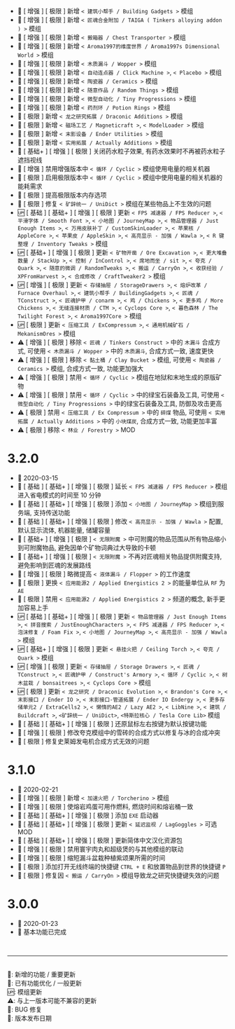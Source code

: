   - 🌟 [ 增强 ] [ 极限 ] 新增 `< 建筑小帮手 / Building Gadgets >` 模组
  - 🌟 [ 增强 ] [ 极限 ] 新增 `< 匠魂合金附加 / TAIGA ( Tinkers alloying addon ) >` 模组
  - 🌟 [ 增强 ] [ 极限 ] 新增 `< 搬箱器 / Chest Transporter >` 模组
  - 🌟 [ 增强 ] [ 极限 ] 新增 `< Aroma1997的维度世界 / Aroma1997s Dimensional World >` 模组
  - 🌟 [ 增强 ] [ 极限 ] 新增 `< 木质漏斗 / Wopper >` 模组
  - 🌟 [ 增强 ] [ 极限 ] 新增 `< 自动连点器 / Click Machine >`, `< Placebo >` 模组
  - 🌟 [ 增强 ] [ 极限 ] 新增 `< 陶瓷器 / Ceramics >` 模组
  - 🌟 [ 增强 ] [ 极限 ] 新增 `< 随意作品 / Random Things >` 模组
  - 🌟 [ 增强 ] [ 极限 ] 新增 `< 微型自动化 / Tiny Progressions >` 模组
  - 🌟 [ 增强 ] [ 极限 ] 新增 `< 药剂环 / Potion Rings >` 模组
  - 🌟 [ 极限 ] 新增 `< 龙之研究拓展 / Draconic Additions >` 模组
  - 🌟 [ 极限 ] 新增 `< 磁场工艺 / Magneticraft >`, `< ModelLoader >` 模组
  - 🌟 [ 极限 ] 新增 `< 末影设备 / Ender Utilities >` 模组
  - 🌟 [ 极限 ] 新增 `< 实用拓展 / Actually Additions >` 模组
  - 💄 [ 基础+ ] [ 增强 ] [ 极限 ] 关闭药水粒子效果, 有药水效果时不再被药水粒子遮挡视线
  - 💄 [ 增强 ] 禁用增强版本中 `< 循环 / Cyclic >` 模组使用电量的相关机器
  - 💄 [ 极限 ] 启用极限版本中 `< 循环 / Cyclic >` 模组中使用电量的相关机器的能耗需求
  - 💄 [ 极限 ] 提高极限版本内存选项
  - 🐞 [ 极限 ] 修复 `< 矿辞统一 / UniDict >` 模组在某些物品上不生效的问题
  - 🆙 [ 基础 ] [ 基础+ ] [ 增强 ] [ 极限 ] 更新 `< FPS 减速器 / FPS Reducer >`, `< 平滑字体 / Smooth Font >`, `< 小地图 / JourneyMap >`, `< 物品管理器 / Just Enough Items >`, `< 万用皮肤补丁 / CustomSkinLoader >`, `< 苹果核 / AppleCore >`, `< 苹果皮 / AppleSkin >`, `< 高亮显示 - 加强 / Wawla >`, `< R 键整理 / Inventory Tweaks >` 模组
  - 🆙 [ 基础+ ] [ 增强 ] [ 极限 ] 更新 `< 矿物开凿 / Ore Excavation >`, `< 更大堆叠数量 / StackUp >`, `< 控制 / InControl >`, `< 席地而坐 / sit >`, `< 夸克 / Quark >`, `< 随意的微调 / RandomTweaks >`, `< 搬运 / CarryOn >`, `< 收获经验 / XPFromHarvest >`, `< 合成修改 / CraftTweaker2 >` 模组
  - 🆙 [ 增强 ] [ 极限 ] 更新 `< 存储抽屉 / StorageDrawers >`, `< 熔炉改革 / Furnace Overhaul >`, `< 建筑小帮手 / BuildingGadgets >`, `< 匠魂 / TConstruct >`, `< 匠魂护甲 / conarm >`, `< 鸡 / Chickens >`, `< 更多鸡 / More Chickens >`, `< 无缝连接材质 / CTM >`, `< Cyclops Core >`, `< 暮色森林 / The Twilight Forest >`, `< Aroma1997Core >` 模组
  - 🆙 [ 极限 ] 更新 `< 压缩工具 / ExCompressum >`, `< 通用机械矿石 / MekanismOres >` 模组
  - ⚠️ [ 增强 ] [ 极限 ] 移除 `< 匠魂 / Tinkers Construct >` 中的 `木漏斗` 合成方式, 可使用 `< 木质漏斗 / Wopper >` 中的 `木质漏斗`, 合成方式一致, 速度更快
  - ⚠️ [ 增强 ] [ 极限 ] 移除 `< 黏土桶 / Clay Bucket >` 模组, 可使用 `< 陶瓷器 / Ceramics >` 模组, 合成方式一致, 功能更加强大
  - ⚠️ [ 增强 ] [ 极限 ] 禁用 `< 循环 / Cyclic >` 模组在地狱和末地生成的原版矿物
  - ⚠️ [ 增强 ] [ 极限 ] 禁用 `< 循环 / Cyclic >` 中的绿宝石装备及工具, 可使用 `< 微型自动化 / Tiny Progressions >` 中的绿宝石装备及工具, 防御及攻击更高
  - ⚠️ [ 极限 ] 禁用 `< 压缩工具 / Ex Compressum >` 中的 `碎煤` 物品, 可使用 `< 实用拓展 / Actually Additions >` 中的 `小块煤炭`, 合成方式一致, 功能更加丰富
  - ⚠️ [ 极限 ] 移除 `< 林业 / Forestry >` MOD

# 3.2.0
  - 📅 2020-03-15
  - 💄 [ 基础 ] [ 基础+ ] [ 增强 ] [ 极限 ] 延长 `< FPS 减速器 / FPS Reducer >` 模组进入省电模式的时间至 10 分钟
  - 💄 [ 基础 ] [ 基础+ ] [ 增强 ] [ 极限 ] 添加 `< 小地图 / JourneyMap >` 模组到服务端, 支持传送功能
  - 💄 [ 基础 ] [ 基础+ ] [ 增强 ] [ 极限 ] 修改 `< 高亮显示 - 加强 / Wawla >` 配置, 默认显示流体, 机器能量, 储罐容量
  - 💄 [ 基础+ ] [ 增强 ] [ 极限 ] `< 无限附魔 >` 中可附魔的物品范围从所有物品缩小到可附魔物品, 避免因单个矿物词典过大导致的卡顿
  - 💄 [ 基础+ ] [ 增强 ] [ 极限 ] `< 无限附魔 >` 不再对匠魂相关物品提供附魔支持, 避免影响到匠魂的发展路线
  - 💄 [ 增强 ] [ 极限 ] 略微提高 `< 液体漏斗 / Flopper >` 的工作速度
  - 💄 [ 极限 ] 更换 `< 应用能源2 / Applied Energistics 2 >` 的能量单位从 `RF` 为 `AE`
  - 💄 [ 极限 ] 禁用 `< 应用能源2 / Applied Energistics 2 >` 频道的概念, 新手更加容易上手
  - 🆙 [ 基础 ] [ 基础+ ] [ 增强 ] [ 极限 ] 更新 `< 物品管理器 / Just Enough Items >`, `< 拼音搜索 / JustEnoughCharacters >`, `< FPS 减速器 / FPS Reducer >`, `< 泡沫修复 / Foam Fix >`, `< 小地图 / JourneyMap >`, `< 高亮显示 - 加强 / Wawla >` 模组
  - 🆙 [ 基础+ ] [ 增强 ] [ 极限 ] 更新 `< 悬挂火把 / Ceiling Torch >`, `< 夸克 / Quark >` 模组
  - 🆙 [ 增强 ] [ 极限 ] 更新 `< 存储抽屉 / Storage Drawers >`, `< 匠魂 / TConstruct >`, `< 匠魂护甲 / Construct's Armory >`, `< 循环 / Cyclic >`, `< 树木盆栽 / bonsaitrees >`, `< Cyclops Core >` 模组
  - 🆙 [ 极限 ] 更新 `< 龙之研究 / Draconic Evolution >`, `< Brandon's Core >`, `< 末影接口 / Ender IO >`, `< 末影接口-管道拓展 / Ender IO Endergy >`, `< 更多存储单元2 / ExtraCells2 >`, `< 懒惰的AE2 / Lazy AE2 >`, `< LibNine >`, `< 建筑 / Buildcraft >`, `<矿辞统一 / UniDict>`, `<特斯拉核心 / Tesla Core Lib>` 模组
  - 🐞 [ 基础 ] [ 基础+ ] [ 增强 ] [ 极限 ] 还原鼠标左右按键为默认按键功能
  - 🐞 [ 增强 ] [ 极限 ] 修改夸克模组中的雪砖的合成方式以修复与冰的合成冲突
  - 🐞 [ 极限 ] 修复史莱姆发电机合成方式无效的问题

# 3.1.0
  - 📅 2020-02-21
  - 🌟 [ 增强 ] [ 极限 ] 新增 `< 加速火把 / Torcherino >` 模组
  - 🌟 [ 增强 ] [ 极限 ] 使熔岩鸡蛋可用作燃料, 燃烧时间和熔岩桶一致
  - 💄 [ 基础 ] [ 基础+ ] [ 增强 ] [ 极限 ] 添加 `EXE` 启动器
  - 💄 [ 基础 ] [ 基础+ ] [ 增强 ] [ 极限 ] 更新 `< 延迟监视 / LagGoggles >` 可选 MOD
  - 💄 [ 基础 ] [ 基础+ ] [ 增强 ] [ 极限 ] 更新简体中文汉化资源包
  - 💄 [ 增强 ] [ 极限 ] 禁用寰宇肉丸和超级煲的与其他模组的联动
  - 💄 [ 增强 ] [ 极限 ] 缩短漏斗盆栽种植紫颂果所需的时间
  - 💄 [ 极限 ] 添加打开无线终端的快捷键 `CTRL + E` 和放置物品到世界的快捷键 `P`
  - 🐞 [ 极限 ] 修复因 `< 搬运 / CarryOn >` 模组导致龙之研究快捷键失效的问题

# 3.0.0
  - 📅 2020-01-23
  - 🌟 基本功能已完成

<br>
<hr>
<br>
🌟: 新增的功能 / 重要更新<br>
💄: 已有功能优化 / 一般更新<br>
🆙: 模组更新<br>
⚠️: 与上一版本可能不兼容的更新<br>
🐞: BUG 修复<br>
📅: 版本发布日期